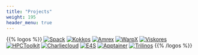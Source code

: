 ```yaml
---
title: "Projects"
weight: 195
header_menu: true
---
```


{{% logos %}}
[![Spack](../images/projects/spack.png#logo)](http://spack.io)
[![Kokkos](../images/projects/kokkos.png#logo)](https://kokkos.org)
[![Amrex](../images/projects/amrex.png#logo)](https://amrex-codes.github.io/amrex/)
[![WarpX](../images/projects/warpx.png#logo)](https://ecp-warpx.github.io)
[![Viskores](../images/projects/viskores.png#logo)](https://github.com/Viskores/viskores)
[![HPCToolkit](../images/projects/hpctoolkit.png#logo)](https://hpctoolkit.org)
[![Charliecloud](../images/projects/charliecloud.png#logo)](https://e4s.io)
[![E4S](../images/projects/e4s.png#logo)](https://e4s.io)
[![Apptainer](../images/projects/apptainer.png#logo)](https://apptainer.org)
[![Trilinos](../images/projects/trilinos.jpg#logo)](https://trilinos.github.io)
{{% /logos %}}
